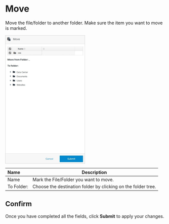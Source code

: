 # Move

Move the file/folder to another folder. Make sure the item you want to move is marked.

<img src="../../../../images/move.jpg" alt="move" style="width: 50%; display: block"></a>

**Name** | **Description**
:--- | ---
Name | Mark the File/Folder you want to move.
To Folder: | Choose the destination folder by clicking on the folder tree.

## Confirm

Once you have completed all the fields, click **Submit** to apply your changes.